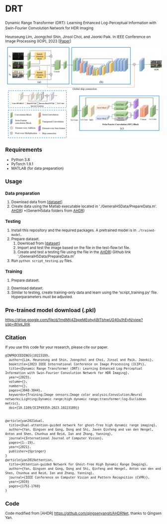# DRT
<small> Dynamic Range Transformer (DRT): Learning Enhanced Log-Perceptual Information with Swin-Fourier Convolution Network for HDR Imaging

Heunseung Lim, Joongchol Shin, Jinsol Choi, and Joonki Paik. 
In IEEE Conference on Image Processing (ICIP), 2023
\[[Paper](https://ieeexplore.ieee.org/document/10223189)]

<img src='imgs/img.jpg' width=790>  

## Requirements
+ Python 3.8
+ PyTorch 1.9.1
+ MATLAB (for data preparation)


## Usage
### Data preparation
1. Download data from \[[dataset](https://cseweb.ucsd.edu/~viscomp/projects/SIG17HDR/)]
2. Create data using the Matlab executable located in './GeneralH5Data/PrepareData.m'. [AHDR](https://github.com/qingsenyangit/AHDRNet))
 *(GenerH5data folders from [AHDR](https://github.com/qingsenyangit/AHDRNet))
### Testing
1. Install this repository and the required packages. A pretrained model is in `./trained-model`.
2. Prepare dataset.
   1) Download from [[dataset](https://cseweb.ucsd.edu/~viscomp/projects/SIG17HDR/)\]
   2) Import and test the image based on the file in the test-flow.txt file. 
   3) Create and test a testing file using the file in the [AHDR](https://github.com/qingsenyangit/AHDRNet)) Github link './GeneralH5Data/PrepareData.m'
3. Run `python script_testing.py` files. 

### Training
1. Prepare dataset.
2) Download dataset.
3) Similar to testing, create training-only data and learn using the 'script_training.py' file. Hyperparameters must be adjusted.

## Pre-trained model download (.pkl)
https://drive.google.com/file/d/1mdMtj4ZbpeMEohyABlTbhwUG40u1hEyN/view?usp=drive_link


## Citation
If you use this code for your research, please cite our paper.

```
@INPROCEEDINGS{10223189,
  author={Lim, Heunseung and Shin, Joongchol and Choi, Jinsol and Paik, Joonki},
  booktitle={2023 IEEE International Conference on Image Processing (ICIP)}, 
  title={Dynamic Range Transformer (DRT): Learning Enhanced Log-Perceptual Information with Swin-Fourier Convolution Network for HDR Imaging}, 
  year={2023},
  volume={},
  number={},
  pages={3040-3044},
  keywords={Training;Image sensors;Image color analysis;Convolution;Neural networks;Lighting;Dynamic range;high dynamic range;transformer;log-Euclidean metric},
  doi={10.1109/ICIP49359.2023.10223189}}


@article{yan2021dual,
  title={Dual-attention-guided network for ghost-free high dynamic range imaging},
  author={Yan, Qingsen and Gong, Dong and Shi, Javen Qinfeng and van den Hengel, Anton and Shen, Chunhua and Reid, Ian and Zhang, Yanning},
  journal={International Journal of Computer Vision},
  pages={1--19},
  year={2021},
  publisher={Springer}
}
@article{yan2019attention,
  title={Attention-guided Network for Ghost-free High Dynamic Range Imaging},
  author={Yan, Qingsen and Gong, Dong and Shi, Qinfeng and Hengel, Anton van den and Shen, Chunhua and Reid, Ian and Zhang, Yanning},
  journal={IEEE Conference on Computer Vision and Pattern Recognition (CVPR)},
  year={2019}
  pages={1751-1760}
}
```


## Code

Code modified from [AHDR] https://github.com/qingsenyangit/AHDRNet, thanks to Qingsen Yan.






